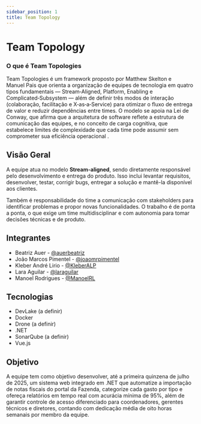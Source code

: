 ```yaml
---
sidebar_position: 1
title: Team Topology
---
```


# Team Topology 

### O que é Team Topologies

Team Topologies é um framework proposto por Matthew Skelton e Manuel Pais que orienta a organização de equipes de tecnologia em quatro tipos fundamentais — Stream‑Aligned, Platform, Enabling e Complicated‑Subsystem — além de definir três modos de interação (colaboração, facilitação e X‑as‑a‑Service) para otimizar o fluxo de entrega de valor e reduzir dependências entre times. O modelo se apoia na Lei de Conway, que afirma que a arquitetura de software reflete a estrutura de comunicação das equipes, e no conceito de carga cognitiva, que estabelece limites de complexidade que cada time pode assumir sem comprometer sua eficiência operacional .


## Visão Geral

A equipe atua no modelo **Stream-aligned**, sendo diretamente responsável pelo desenvolvimento e entrega do produto. Isso inclui levantar requisitos, desenvolver, testar, corrigir bugs, entregar a solução e mantê-la disponível aos clientes.

Também é responsabilidade do time a comunicação com stakeholders para identificar problemas e propor novas funcionalidades. O trabalho é de ponta a ponta, o que exige um time multidisciplinar e com autonomia para tomar decisões técnicas e de produto.

## Integrantes

- Beatriz Auer - [@auerbeatriz](https://github.com/auerbeatriz)
- João Marcos Pimentel - [@joaomrpimentel](https://github.com/joaomrpimentel)
- Kleber André Lirio - [@KleberALP](https://github.com/KleberALP)
- Lara Aguilar - [@laraguilar](https://github.com/laraguilar)  
- Manoel Rodrigues - [@ManoelRL](https://github.com/ManoelRL)  

## Tecnologias

- DevLake (a definir)  
- Docker  
- Drone (a definir)  
- .NET  
- SonarQube (a definir)  
- Vue.js  

## Objetivo

A equipe tem como objetivo desenvolver, até a primeira quinzena de julho de 2025, um sistema web integrado em .NET que automatize a importação de notas fiscais do portal da Fazenda, categorize cada gasto por tipo e ofereça relatórios em tempo real com acurácia mínima de 95%, além de garantir controle de acesso diferenciado para coordenadores, gerentes técnicos e diretores, contando com dedicação média de oito horas semanais por membro da equipe.
